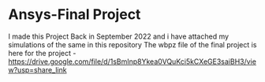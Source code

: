 # Ansys-Final Project
I made this Project Back in September 2022 and i have attached my simulations of the same in this repository
The wbpz file of the final project is here for the project - https://drive.google.com/file/d/1sBmInp8Ykea0VQuKci5kCXeGE3saiBH3/view?usp=share_link
